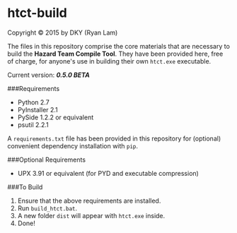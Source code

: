 htct-build
==========

Copyright © 2015 by DKY (Ryan Lam)

The files in this repository comprise the core materials that are necessary to 
build the __Hazard Team Compile Tool__. They have been provided here, free of 
charge, for anyone's use in building their own `htct.exe` executable.


Current version: ___0.5.0 BETA___


###Requirements
* Python 2.7
* PyInstaller 2.1
* PySide 1.2.2 or equivalent
* psutil 2.2.1

A `requirements.txt` file has been provided in this repository for (optional) 
convenient dependency installation with `pip`.

###Optional Requirements
* UPX 3.91 or equivalent (for PYD and executable compression)

###To Build
1. Ensure that the above requirements are installed.
2. Run `build_htct.bat`.
3. A new folder `dist` will appear with `htct.exe` inside.
4. Done!
